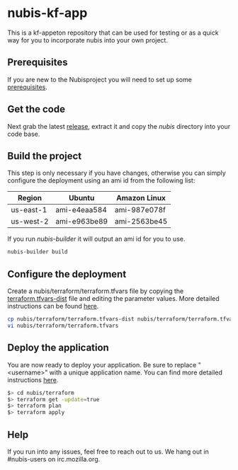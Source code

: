 ﻿# nubis-kf-app
This is a kf-appeton repository that can be used for testing or as a quick way for you to incorporate nubis into your own project.

## Prerequisites
If you are new to the Nubisproject you will need to set up some [prerequisites](https://github.com/Nubisproject/nubis-docs/blob/master/PREREQUISITES.md).

## Get the code
Next grab the latest [release](https://github.com/Nubisproject/nubis-kf-app/releases), extract it and copy the *nubis* directory into your code base.

## Build the project
This step is only necessary if you have changes, otherwise you can simply configure the deployment using an ami id from the following list:

|  Region   |    Ubuntu    | Amazon Linux |
|-----------|--------------|--------------|
| us-east-1 | ami-e4eaa584 | ami-987e078f |
| us-west-2 | ami-e963be89 | ami-2563be45 |

If you run *nubis-builder* it will output an ami id for you to use.
```bash
nubis-builder build
```

## Configure the deployment
Create a nubis/terraform/terraform.tfvars file by copying the [terraform.tfvars-dist](nubis/terraform/terraform.tfvars) file and editing the parameter values. More detailed instructions can be found [here](nubis/terraform/README.md#set-up).
```bash
cp nubis/terraform/terraform.tfvars-dist nubis/terraform/terraform.tfvars
vi nubis/terraform/terraform.tfvars
```

## Deploy the application
You are now ready to deploy your application. Be sure to replace "\<username\>" with a unique application name. You can find more detailed instructions [here](nubis/terraform/README.md#commands-to-work-with-terraform).
```bash
$> cd nubis/terraform
$> terraform get -update=true
$> terraform plan
$> terraform apply
```

## Help
If you run into any issues, feel free to reach out to us. We hang out in #nubis-users on irc.mozilla.org.
